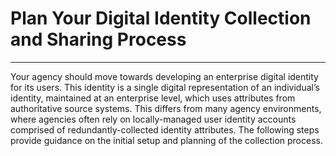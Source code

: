 # Plan Your Digital Identity Collection and Sharing Process
--------------------------------------------

Your agency should move towards developing an enterprise digital identity for its users. This identity is a single digital representation of an individual’s identity, maintained at an enterprise level, which uses attributes from authoritative source systems. This differs from many agency environments, where agencies often rely on locally-managed user identity accounts comprised of redundantly-collected identity attributes. The following steps provide guidance on the initial setup and planning of the collection process.
